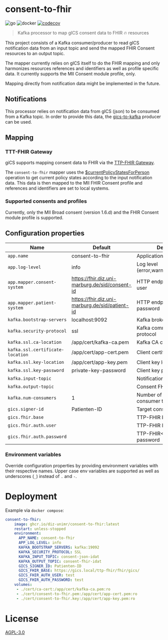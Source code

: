 # consent-to-fhir
![go](https://github.com/diz-unimr/consent-to-fhir/actions/workflows/build.yml/badge.svg) ![docker](https://github.com/diz-unimr/consent-to-fhir/actions/workflows/release.yml/badge.svg) [![codecov](https://codecov.io/gh/diz-unimr/consent-to-fhir/branch/main/graph/badge.svg?token=D66XMZ5ALR)](https://codecov.io/gh/diz-unimr/consent-to-fhir)
> Kafka processor to map gICS consent data to FHIR 🔥 resources

This project consists of a Kafka consumer/producer to read gICS notification data from an input topic
and send the mapped FHIR Consent resources to an output topic.

The mapper currently relies on gICS itself to do the FHIR mapping and only harmonizes resources 
references and identifiers as well as profile specific data.
It currently supports the MII Consent module profile, only. 

Mapping directly from notification data might be implemented in the future.

## Notifications

This processor relies on notification data from gICS (json) to be consumed from a Kafka topic.
In order to provide this data, the [gics-to-kafka](https://github.com/diz-unimr/gics-to-kafka.git) 
producer can be used.

## Mapping

### TTT-FHIR Gateway

giCS supports mapping consent data to FHIR via the [TTP-FHIR Gateway](https://www.ths-greifswald.de/wp-content/uploads/tools/fhirgw/ig/2023-1-0/ImplementationGuide-markdown-Einwilligungsmanagement.html).

The `consent-to-fhir` mapper uses the [$currentPolicyStatesForPerson](https://www.ths-greifswald.de/wp-content/uploads/tools/fhirgw/ig/2023-1-0/ImplementationGuide-markdown-Einwilligungsmanagement-Operations-currentPolicyStatesForPerson.html) 
operation to get current policy states according to the input notification data.
This data is then mapped to the MII FHIR Consent profile and references and identifiers are set to local systems.  

### Supported consents and profiles

Currently, only the MII Broad consent (version 1.6.d) and the FHIR Consent module profile is supported.

## Configuration properties

| Name                             | Default                                        | Description                                 |
|----------------------------------|------------------------------------------------|---------------------------------------------|
| `app.name`                       | consent-to-fhir                                | Application name                            |
| `app.log-level`                  | info                                           | Log level (error,warn,info,debug,trace)     |
| `app.mapper.consent-system`      | https://fhir.diz.uni-marburg.de/sid/consent-id | HTTP endpoint Basic Auth user               |
| `app.mapper.patient-system`      | https://fhir.diz.uni-marburg.de/sid/patient-id | HTTP endpoint Basic Auth password           |
| `kafka.bootstrap-servers`        | localhost:9092                                 | Kafka brokers                               |
| `kafka.security-protocol`        | ssl                                            | Kafka communication protocol                |
| `kafka.ssl.ca-location`          | /app/cert/kafka-ca.pem                         | Kafka CA certificate location               |
| `kafka.ssl.certificate-location` | /app/cert/app-cert.pem                         | Client certificate location                 |
| `kafka.ssl.key-location`         | /app/cert/app-key.pem                          | Client key location                         |
| `kafka.ssl.key-password`         | private-key-password                           | Client key password                         |
| `kafka.input-topic`              |                                                | Notification input topic                    |
| `kafka.output-topic`             |                                                | Consent FHIR output topic                   |
| `kafka.num-consumers`            | 1                                              | Number of concurrent Kafka consumer threads |
| `gics.signer-id`                 | Patienten-ID                                   | Target consent signerId                     |
| `gics.fhir.base`                 |                                                | TTP-FHIR base url                           |
| `gics.fhir.auth.user`            |                                                | TTP-FHIR Basic auth user                    |
| `gics.fhir.auth.password`        |                                                | TTP-FHIR< Basic auth password               |


### Environment variables

Override configuration properties by providing environment variables with their respective names.
Upper case env variables are supported as well as underscores (`_`) instead of `.` and `-`.


# Deployment

Example via `docker compose`:
```yml
consent-to-fhir:
    image: ghcr.io/diz-unimr/consent-to-fhir:latest
    restart: unless-stopped
    environment:
      APP_NAME: consent-to-fhir
      APP_LOG_LEVEL: info
      KAFKA_BOOTSTRAP_SERVERS: kafka:19092
      KAFKA_SECURITY_PROTOCOL: SSL
      KAFKA_INPUT_TOPIC: consent-json-idat
      KAFKA_OUTPUT_TOPIC: consent-fhir-idat
      GICS_SIGNER_ID: Patienten-ID
      GICS_FHIR_BASE: https://gics.local/ttp-fhir/fhir/gics/
      GICS_FHIR_AUTH_USER: test
      GICS_FHIR_AUTH_PASSWORD: test
    volumes:
     - ./cert/ca-cert:/app/cert/kafka-ca.pem:ro
     - ./cert/consent-to-fhir.pem:/app/cert/app-cert.pem:ro
     - ./cert/consent-to-fhir.key:/app/cert/app-key.pem:ro
```

# License

[AGPL-3.0](https://www.gnu.org/licenses/agpl-3.0.en.html)